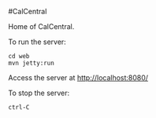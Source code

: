 #CalCentral

Home of CalCentral.

To run the server:

```
cd web
mvn jetty:run
```

Access the server at <http://localhost:8080/>

To stop the server:
```
ctrl-C
```
